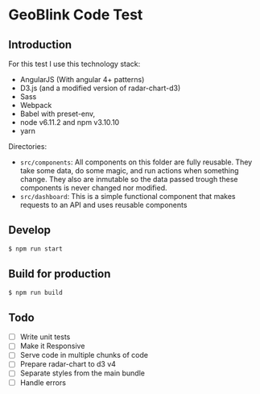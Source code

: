 # GeoBlink Code Test
## Introduction
For this test I use this technology stack:

 * AngularJS (With angular 4+ patterns)
 * D3.js (and a modified version of radar-chart-d3)
 * Sass
 * Webpack
 * Babel with preset-env,
 * node v6.11.2 and npm v3.10.10
 * yarn 
    
Directories:

 * `src/components`: All components on this folder are fully reusable. They take some data, do some magic, and run actions when something change. They also are inmutable so the data passed trough these components is never changed nor modified.
 * `src/dashboard`: This is a simple functional component that makes requests to an API and uses reusable components
    
## Develop
```bash
$ npm run start
```
## Build for production
```bash
$ npm run build
```
## Todo

 - [ ] Write unit tests
 - [ ] Make it Responsive
 - [ ] Serve code in multiple chunks of code
 - [ ] Prepare radar-chart to d3 v4
 - [ ] Separate styles from the main bundle
 - [ ] Handle errors

